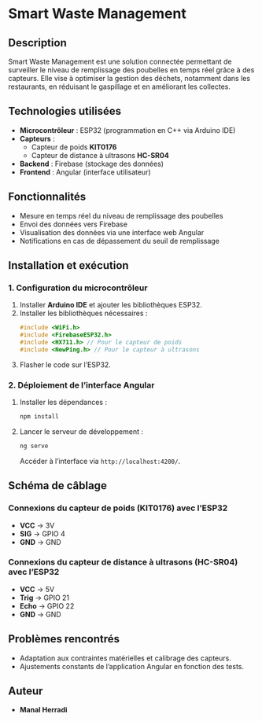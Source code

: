 # Smart Waste Management

## Description
Smart Waste Management est une solution connectée permettant de surveiller le niveau de remplissage des poubelles en temps réel grâce à des capteurs. Elle vise à optimiser la gestion des déchets, notamment dans les restaurants, en réduisant le gaspillage et en améliorant les collectes.

## Technologies utilisées
- **Microcontrôleur** : ESP32 (programmation en C++ via Arduino IDE)
- **Capteurs** :
  - Capteur de poids **KIT0176**
  - Capteur de distance à ultrasons **HC-SR04**
- **Backend** : Firebase (stockage des données)
- **Frontend** : Angular (interface utilisateur)

## Fonctionnalités
- Mesure en temps réel du niveau de remplissage des poubelles
- Envoi des données vers Firebase
- Visualisation des données via une interface web Angular
- Notifications en cas de dépassement du seuil de remplissage

## Installation et exécution
### 1. Configuration du microcontrôleur
1. Installer **Arduino IDE** et ajouter les bibliothèques ESP32.
2. Installer les bibliothèques nécessaires :
   ```cpp
   #include <WiFi.h>
   #include <FirebaseESP32.h>
   #include <HX711.h> // Pour le capteur de poids
   #include <NewPing.h> // Pour le capteur à ultrasons
   ```
3. Flasher le code sur l’ESP32.

### 2. Déploiement de l’interface Angular
1. Installer les dépendances :
   ```bash
   npm install
   ```
2. Lancer le serveur de développement :
   ```bash
   ng serve
   ```
   Accéder à l’interface via `http://localhost:4200/`.

## Schéma de câblage
### Connexions du capteur de poids (KIT0176) avec l’ESP32
- **VCC** → 3V
- **SIG** → GPIO 4
- **GND** → GND

### Connexions du capteur de distance à ultrasons (HC-SR04) avec l’ESP32
- **VCC** → 5V
- **Trig** → GPIO 21
- **Echo** → GPIO 22
- **GND** → GND

## Problèmes rencontrés
- Adaptation aux contraintes matérielles et calibrage des capteurs.
- Ajustements constants de l’application Angular en fonction des tests.

## Auteur
- **Manal Herradi**
